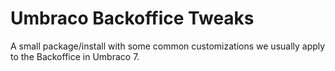 # Umbraco Backoffice Tweaks

A small package/install with some common customizations we usually apply to the Backoffice in Umbraco 7.

